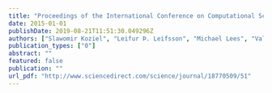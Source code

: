```yaml
---
title: "Proceedings of the International Conference on Computational Science, ICCS 2015, Computational Science at the Gates of Nature, Reykjavík, Iceland, 1-3 June, 2015, 2014"
date: 2015-01-01
publishDate: 2019-08-21T11:51:30.049296Z
authors: ["Slawomir Koziel", "Leifur Þ. Leifsson", "Michael Lees", "Valeria V. Krzhizhanovskaya", "Jack J. Dongarra", "Peter M. A. Sloot"]
publication_types: ["0"]
abstract: ""
featured: false
publication: ""
url_pdf: "http://www.sciencedirect.com/science/journal/18770509/51"
---
```


